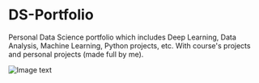 # DS-Portfolio
Personal Data Science portfolio which includes Deep Learning, Data Analysis, Machine Learning, Python projects, etc.
With course's projects and personal projects (made full by me).

![Image text](https://machinelearningparatodos.com/wp-content/uploads/2020/01/evolution.png)
